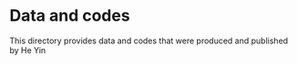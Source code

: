 # Data and codes

This directory provides data and codes that were produced and published by He Yin
